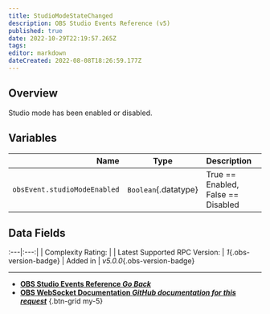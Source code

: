```yaml
---
title: StudioModeStateChanged
description: OBS Studio Events Reference (v5)
published: true
date: 2022-10-29T22:19:57.265Z
tags: 
editor: markdown
dateCreated: 2022-08-08T18:26:59.177Z
---
```


## Overview
Studio mode has been enabled or disabled.

## Variables
Name | Type | Description | 
----:|:----:|:------------|
`obsEvent.studioModeEnabled` | `Boolean`{.datatype} | True == Enabled, False == Disabled

## Data Fields
:---|:---:|
| Complexity Rating: | <span class="stars stars--1"></span>
| Latest Supported RPC Version: | *1*{.obs-version-badge}
| Added in | *v5.0.0*{.obs-version-badge}

---

- [<i class="mdi mdi-chevron-left"></i>**OBS Studio Events Reference *Go Back***](/Broadcasters/OBS/Events)
- [<i class="mdi mdi-github"></i> **OBS WebSocket Documentation *GitHub documentation for this request***](https://github.com/obsproject/obs-websocket/blob/master/docs/generated/protocol.md#studiomodestatechanged)
{.btn-grid my-5}
